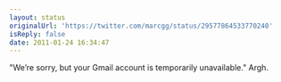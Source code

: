 ```yaml
---
layout: status
originalUrl: 'https://twitter.com/marcgg/status/29577864533770240'
isReply: false
date: 2011-01-24 16:34:47
---
```


"We’re sorry, but your Gmail account is temporarily unavailable." Argh.
